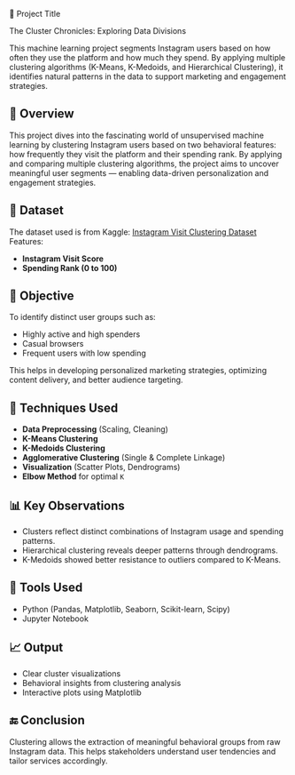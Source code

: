 📌 Project Title

The Cluster Chronicles: Exploring Data Divisions

This machine learning project segments Instagram users based on how often they use the platform and how much they spend. By applying multiple clustering algorithms (K-Means, K-Medoids, and Hierarchical Clustering), it identifies natural patterns in the data to support marketing and engagement strategies.


## 📌 Overview
This project dives into the fascinating world of unsupervised machine learning by clustering Instagram users based on two behavioral features: how frequently they visit the platform and their spending rank. By applying and comparing multiple clustering algorithms, the project aims to uncover meaningful user segments — enabling data-driven personalization and engagement strategies.

## 📁 Dataset
The dataset used is from Kaggle: [Instagram Visit Clustering Dataset](https://www.kaggle.com/datasets/chaandsheikh/instagram-visit-clustering)  
Features:
- **Instagram Visit Score**
- **Spending Rank (0 to 100)**

## 🎯 Objective
To identify distinct user groups such as:
- Highly active and high spenders
- Casual browsers
- Frequent users with low spending

This helps in developing personalized marketing strategies, optimizing content delivery, and better audience targeting.

## 🧠 Techniques Used
- **Data Preprocessing** (Scaling, Cleaning)
- **K-Means Clustering**
- **K-Medoids Clustering**
- **Agglomerative Clustering** (Single & Complete Linkage)
- **Visualization** (Scatter Plots, Dendrograms)
- **Elbow Method** for optimal `K`

## 📊 Key Observations
- Clusters reflect distinct combinations of Instagram usage and spending patterns.
- Hierarchical clustering reveals deeper patterns through dendrograms.
- K-Medoids showed better resistance to outliers compared to K-Means.

## 📎 Tools Used
- Python (Pandas, Matplotlib, Seaborn, Scikit-learn, Scipy)
- Jupyter Notebook

## 📈 Output
- Clear cluster visualizations
- Behavioral insights from clustering analysis
- Interactive plots using Matplotlib

## 🔚 Conclusion
Clustering allows the extraction of meaningful behavioral groups from raw Instagram data. This helps stakeholders understand user tendencies and tailor services accordingly.
